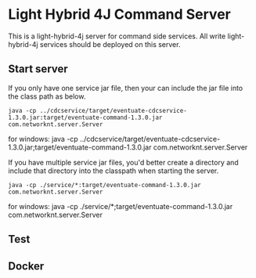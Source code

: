 # Light Hybrid 4J Command Server

This is a light-hybrid-4j server for command side services. All write light-hybrid-4j 
services should be deployed on this server. 


## Start server

If you only have one service jar file, then your can include the jar file into the
class path as below.

```
java -cp ../cdcservice/target/eventuate-cdcservice-1.3.0.jar:target/eventuate-command-1.3.0.jar com.networknt.server.Server
```

for windows:
java -cp ../cdcservice/target/eventuate-cdcservice-1.3.0.jar;target/eventuate-command-1.3.0.jar com.networknt.server.Server


If you have multiple service jar files, you'd better create a directory and include
that directory into the classpath when starting the server.

```
java -cp ./service/*:target/eventuate-command-1.3.0.jar com.networknt.server.Server
```

for windows:
java -cp ./service/*;target/eventuate-command-1.3.0.jar com.networknt.server.Server


## Test

## Docker
